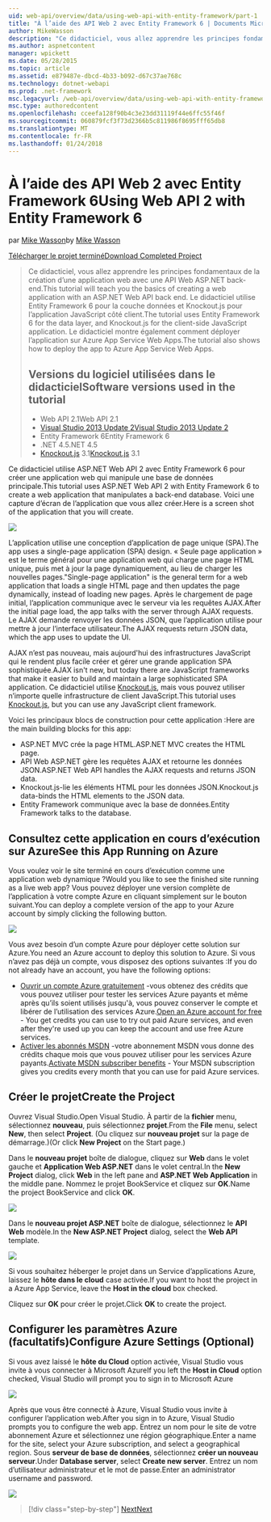 ```yaml
---
uid: web-api/overview/data/using-web-api-with-entity-framework/part-1
title: "À l’aide des API Web 2 avec Entity Framework 6 | Documents Microsoft"
author: MikeWasson
description: "Ce didacticiel, vous allez apprendre les principes fondamentaux de la création d’une application web avec une API Web ASP.NET back-end. Ce didacticiel utilise Entity Framework 6 pour la disposition de données..."
ms.author: aspnetcontent
manager: wpickett
ms.date: 05/28/2015
ms.topic: article
ms.assetid: e879487e-dbcd-4b33-b092-d67c37ae768c
ms.technology: dotnet-webapi
ms.prod: .net-framework
msc.legacyurl: /web-api/overview/data/using-web-api-with-entity-framework/part-1
msc.type: authoredcontent
ms.openlocfilehash: cceefa128f90b4c3e23dd31119f44e6ffc55f46f
ms.sourcegitcommit: 060879fcf3f73d2366b5c811986f8695fff65db8
ms.translationtype: MT
ms.contentlocale: fr-FR
ms.lasthandoff: 01/24/2018
---
```

<a name="using-web-api-2-with-entity-framework-6"></a><span data-ttu-id="5a855-104">À l’aide des API Web 2 avec Entity Framework 6</span><span class="sxs-lookup"><span data-stu-id="5a855-104">Using Web API 2 with Entity Framework 6</span></span>
====================
<span data-ttu-id="5a855-105">par [Mike Wasson](https://github.com/MikeWasson)</span><span class="sxs-lookup"><span data-stu-id="5a855-105">by [Mike Wasson](https://github.com/MikeWasson)</span></span>

[<span data-ttu-id="5a855-106">Télécharger le projet terminé</span><span class="sxs-lookup"><span data-stu-id="5a855-106">Download Completed Project</span></span>](https://github.com/MikeWasson/BookService)

> <span data-ttu-id="5a855-107">Ce didacticiel, vous allez apprendre les principes fondamentaux de la création d’une application web avec une API Web ASP.NET back-end.</span><span class="sxs-lookup"><span data-stu-id="5a855-107">This tutorial will teach you the basics of creating a web application with an ASP.NET Web API back end.</span></span> <span data-ttu-id="5a855-108">Le didacticiel utilise Entity Framework 6 pour la couche données et Knockout.js pour l’application JavaScript côté client.</span><span class="sxs-lookup"><span data-stu-id="5a855-108">The tutorial uses Entity Framework 6 for the data layer, and Knockout.js for the client-side JavaScript application.</span></span> <span data-ttu-id="5a855-109">Le didacticiel montre également comment déployer l’application sur Azure App Service Web Apps.</span><span class="sxs-lookup"><span data-stu-id="5a855-109">The tutorial also shows how to deploy the app to Azure App Service Web Apps.</span></span>
> 
> ## <a name="software-versions-used-in-the-tutorial"></a><span data-ttu-id="5a855-110">Versions du logiciel utilisées dans le didacticiel</span><span class="sxs-lookup"><span data-stu-id="5a855-110">Software versions used in the tutorial</span></span>
> 
> 
> - <span data-ttu-id="5a855-111">Web API 2.1</span><span class="sxs-lookup"><span data-stu-id="5a855-111">Web API 2.1</span></span>
> - [<span data-ttu-id="5a855-112">Visual Studio 2013 Update 2</span><span class="sxs-lookup"><span data-stu-id="5a855-112">Visual Studio 2013 Update 2</span></span>](https://www.visualstudio.com/downloads/download-visual-studio-vs)
> - <span data-ttu-id="5a855-113">Entity Framework 6</span><span class="sxs-lookup"><span data-stu-id="5a855-113">Entity Framework 6</span></span>
> - <span data-ttu-id="5a855-114">.NET 4.5</span><span class="sxs-lookup"><span data-stu-id="5a855-114">.NET 4.5</span></span>
> - <span data-ttu-id="5a855-115">[Knockout.js](http://knockoutjs.com/) 3.1</span><span class="sxs-lookup"><span data-stu-id="5a855-115">[Knockout.js](http://knockoutjs.com/) 3.1</span></span>


<span data-ttu-id="5a855-116">Ce didacticiel utilise ASP.NET Web API 2 avec Entity Framework 6 pour créer une application web qui manipule une base de données principale.</span><span class="sxs-lookup"><span data-stu-id="5a855-116">This tutorial uses ASP.NET Web API 2 with Entity Framework 6 to create a web application that manipulates a back-end database.</span></span> <span data-ttu-id="5a855-117">Voici une capture d’écran de l’application que vous allez créer.</span><span class="sxs-lookup"><span data-stu-id="5a855-117">Here is a screen shot of the application that you will create.</span></span>

[![](part-1/_static/image2.png)](part-1/_static/image1.png)

<span data-ttu-id="5a855-118">L’application utilise une conception d’application de page unique (SPA).</span><span class="sxs-lookup"><span data-stu-id="5a855-118">The app uses a single-page application (SPA) design.</span></span> <span data-ttu-id="5a855-119">« Seule page application » est le terme général pour une application web qui charge une page HTML unique, puis met à jour la page dynamiquement, au lieu de charger les nouvelles pages.</span><span class="sxs-lookup"><span data-stu-id="5a855-119">"Single-page application" is the general term for a web application that loads a single HTML page and then updates the page dynamically, instead of loading new pages.</span></span> <span data-ttu-id="5a855-120">Après le chargement de page initial, l’application communique avec le serveur via les requêtes AJAX.</span><span class="sxs-lookup"><span data-stu-id="5a855-120">After the initial page load, the app talks with the server through AJAX requests.</span></span> <span data-ttu-id="5a855-121">Le AJAX demande renvoyer les données JSON, que l’application utilise pour mettre à jour l’interface utilisateur.</span><span class="sxs-lookup"><span data-stu-id="5a855-121">The AJAX requests return JSON data, which the app uses to update the UI.</span></span>

<span data-ttu-id="5a855-122">AJAX n’est pas nouveau, mais aujourd'hui des infrastructures JavaScript qui le rendent plus facile créer et gérer une grande application SPA sophistiquée.</span><span class="sxs-lookup"><span data-stu-id="5a855-122">AJAX isn't new, but today there are JavaScript frameworks that make it easier to build and maintain a large sophisticated SPA application.</span></span> <span data-ttu-id="5a855-123">Ce didacticiel utilise [Knockout.js](http://knockoutjs.com/), mais vous pouvez utiliser n’importe quelle infrastructure de client JavaScript.</span><span class="sxs-lookup"><span data-stu-id="5a855-123">This tutorial uses [Knockout.js](http://knockoutjs.com/), but you can use any JavaScript client framework.</span></span>

<span data-ttu-id="5a855-124">Voici les principaux blocs de construction pour cette application :</span><span class="sxs-lookup"><span data-stu-id="5a855-124">Here are the main building blocks for this app:</span></span>

- <span data-ttu-id="5a855-125">ASP.NET MVC crée la page HTML.</span><span class="sxs-lookup"><span data-stu-id="5a855-125">ASP.NET MVC creates the HTML page.</span></span>
- <span data-ttu-id="5a855-126">API Web ASP.NET gère les requêtes AJAX et retourne les données JSON.</span><span class="sxs-lookup"><span data-stu-id="5a855-126">ASP.NET Web API handles the AJAX requests and returns JSON data.</span></span>
- <span data-ttu-id="5a855-127">Knockout.js-lie les éléments HTML pour les données JSON.</span><span class="sxs-lookup"><span data-stu-id="5a855-127">Knockout.js data-binds the HTML elements to the JSON data.</span></span>
- <span data-ttu-id="5a855-128">Entity Framework communique avec la base de données.</span><span class="sxs-lookup"><span data-stu-id="5a855-128">Entity Framework talks to the database.</span></span>

## <a name="see-this-app-running-on-azure"></a><span data-ttu-id="5a855-129">Consultez cette application en cours d’exécution sur Azure</span><span class="sxs-lookup"><span data-stu-id="5a855-129">See this App Running on Azure</span></span>

<span data-ttu-id="5a855-130">Vous voulez voir le site terminé en cours d’exécution comme une application web dynamique ?</span><span class="sxs-lookup"><span data-stu-id="5a855-130">Would you like to see the finished site running as a live web app?</span></span> <span data-ttu-id="5a855-131">Vous pouvez déployer une version complète de l’application à votre compte Azure en cliquant simplement sur le bouton suivant.</span><span class="sxs-lookup"><span data-stu-id="5a855-131">You can deploy a complete version of the app to your Azure account by simply clicking the following button.</span></span>

[![](http://azuredeploy.net/deploybutton.png)](https://azuredeploy.net/?WT.mc_id=deploy_azure_aspnet&repository=https://github.com/tfitzmac/BookService)

<span data-ttu-id="5a855-132">Vous avez besoin d’un compte Azure pour déployer cette solution sur Azure.</span><span class="sxs-lookup"><span data-stu-id="5a855-132">You need an Azure account to deploy this solution to Azure.</span></span> <span data-ttu-id="5a855-133">Si vous n’avez pas déjà un compte, vous disposez des options suivantes :</span><span class="sxs-lookup"><span data-stu-id="5a855-133">If you do not already have an account, you have the following options:</span></span>

- <span data-ttu-id="5a855-134">[Ouvrir un compte Azure gratuitement](https://azure.microsoft.com/pricing/free-trial/?WT.mc_id=A443DD604) -vous obtenez des crédits que vous pouvez utiliser pour tester les services Azure payants et même après qu’ils soient utilisés jusqu'à, vous pouvez conserver le compte et libérer de l’utilisation des services Azure.</span><span class="sxs-lookup"><span data-stu-id="5a855-134">[Open an Azure account for free](https://azure.microsoft.com/pricing/free-trial/?WT.mc_id=A443DD604) - You get credits you can use to try out paid Azure services, and even after they're used up you can keep the account and use free Azure services.</span></span>
- <span data-ttu-id="5a855-135">[Activer les abonnés MSDN](https://azure.microsoft.com/pricing/member-offers/msdn-benefits-details/?WT.mc_id=A443DD604) -votre abonnement MSDN vous donne des crédits chaque mois que vous pouvez utiliser pour les services Azure payants.</span><span class="sxs-lookup"><span data-stu-id="5a855-135">[Activate MSDN subscriber benefits](https://azure.microsoft.com/pricing/member-offers/msdn-benefits-details/?WT.mc_id=A443DD604) - Your MSDN subscription gives you credits every month that you can use for paid Azure services.</span></span>

## <a name="create-the-project"></a><span data-ttu-id="5a855-136">Créer le projet</span><span class="sxs-lookup"><span data-stu-id="5a855-136">Create the Project</span></span>

<span data-ttu-id="5a855-137">Ouvrez Visual Studio.</span><span class="sxs-lookup"><span data-stu-id="5a855-137">Open Visual Studio.</span></span> <span data-ttu-id="5a855-138">À partir de la **fichier** menu, sélectionnez **nouveau**, puis sélectionnez **projet**.</span><span class="sxs-lookup"><span data-stu-id="5a855-138">From the **File** menu, select **New**, then select **Project**.</span></span> <span data-ttu-id="5a855-139">(Ou cliquez sur **nouveau projet** sur la page de démarrage.)</span><span class="sxs-lookup"><span data-stu-id="5a855-139">(Or click **New Project** on the Start page.)</span></span>

<span data-ttu-id="5a855-140">Dans le **nouveau projet** boîte de dialogue, cliquez sur **Web** dans le volet gauche et **Application Web ASP.NET** dans le volet central.</span><span class="sxs-lookup"><span data-stu-id="5a855-140">In the **New Project** dialog, click **Web** in the left pane and **ASP.NET Web Application** in the middle pane.</span></span> <span data-ttu-id="5a855-141">Nommez le projet BookService et cliquez sur **OK**.</span><span class="sxs-lookup"><span data-stu-id="5a855-141">Name the project BookService and click **OK**.</span></span>

[![](part-1/_static/image4.png)](part-1/_static/image3.png)

<span data-ttu-id="5a855-142">Dans le **nouveau projet ASP.NET** boîte de dialogue, sélectionnez le **API Web** modèle.</span><span class="sxs-lookup"><span data-stu-id="5a855-142">In the **New ASP.NET Project** dialog, select the **Web API** template.</span></span>

[![](part-1/_static/image6.png)](part-1/_static/image5.png)

<span data-ttu-id="5a855-143">Si vous souhaitez héberger le projet dans un Service d’applications Azure, laissez le **hôte dans le cloud** case activée.</span><span class="sxs-lookup"><span data-stu-id="5a855-143">If you want to host the project in a Azure App Service, leave the **Host in the cloud** box checked.</span></span>

<span data-ttu-id="5a855-144">Cliquez sur **OK** pour créer le projet.</span><span class="sxs-lookup"><span data-stu-id="5a855-144">Click **OK** to create the project.</span></span>

## <a name="configure-azure-settings-optional"></a><span data-ttu-id="5a855-145">Configurer les paramètres Azure (facultatifs)</span><span class="sxs-lookup"><span data-stu-id="5a855-145">Configure Azure Settings (Optional)</span></span>

<span data-ttu-id="5a855-146">Si vous avez laissé le **hôte du Cloud** option activée, Visual Studio vous invite à vous connecter à Microsoft Azure</span><span class="sxs-lookup"><span data-stu-id="5a855-146">If you left the **Host in Cloud** option checked, Visual Studio will prompt you to sign in to Microsoft Azure</span></span>

[![](part-1/_static/image8.png)](part-1/_static/image7.png)

<span data-ttu-id="5a855-147">Après que vous être connecté à Azure, Visual Studio vous invite à configurer l’application web.</span><span class="sxs-lookup"><span data-stu-id="5a855-147">After you sign in to Azure, Visual Studio prompts you to configure the web app.</span></span> <span data-ttu-id="5a855-148">Entrez un nom pour le site de votre abonnement Azure et sélectionnez une région géographique.</span><span class="sxs-lookup"><span data-stu-id="5a855-148">Enter a name for the site, select your Azure subscription, and select a geographical region.</span></span> <span data-ttu-id="5a855-149">Sous **serveur de base de données**, sélectionnez **créer un nouveau serveur**.</span><span class="sxs-lookup"><span data-stu-id="5a855-149">Under **Database server**, select **Create new server**.</span></span> <span data-ttu-id="5a855-150">Entrez un nom d’utilisateur administrateur et le mot de passe.</span><span class="sxs-lookup"><span data-stu-id="5a855-150">Enter an administrator username and password.</span></span>

[![](part-1/_static/image10.png)](part-1/_static/image9.png)

>[!div class="step-by-step"]
[<span data-ttu-id="5a855-151">Next</span><span class="sxs-lookup"><span data-stu-id="5a855-151">Next</span></span>](part-2.md)
